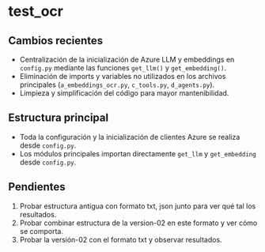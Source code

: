 # test_ocr

## Cambios recientes
- Centralización de la inicialización de Azure LLM y embeddings en `config.py` mediante las funciones `get_llm()` y `get_embedding()`.
- Eliminación de imports y variables no utilizados en los archivos principales (`a_embeddings_ocr.py`, `c_tools.py`, `d_agents.py`).
- Limpieza y simplificación del código para mayor mantenibilidad.

## Estructura principal
- Toda la configuración y la inicialización de clientes Azure se realiza desde `config.py`.
- Los módulos principales importan directamente `get_llm` y `get_embedding` desde `config.py`.

## Pendientes
1. Probar estructura antigua con formato txt, json junto para ver qué tal los resultados.
2. Probar combinar estructura de la version-02 en este formato y ver cómo se comporta.
3. Probar la versión-02 con el formato txt y observar resultados.
